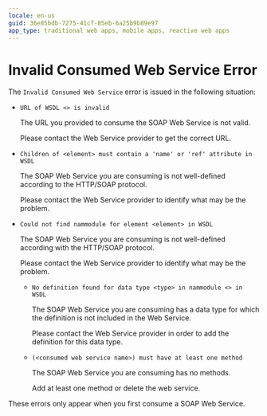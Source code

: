 ```yaml
---
locale: en-us
guid: 36e85bdb-7275-41cf-85eb-6a25b9b89e97
app_type: traditional web apps, mobile apps, reactive web apps
---
```


# Invalid Consumed Web Service Error

The `Invalid Consumed Web Service` error is issued in the following situation:

* `URL of WSDL <> is invalid`
  
    The URL you provided to consume the SOAP Web Service is not valid.
    
    Please contact the Web Service provider to get the correct URL.

* `Children of <element> must contain a 'name' or 'ref' attribute in WSDL`
  
    The SOAP Web Service you are consuming is not well-defined according to the HTTP/SOAP protocol.
    
    Please contact the Web Service provider to identify what may be the problem.

* `Could not find nammodule for element <element> in WSDL`
  
    The SOAP Web Service you are consuming is not well-defined according with the HTTP/SOAP protocol.
    
    Please contact the Web Service provider to identify what may be the problem.

  * `No definition found for data type <type> in nammodule <> in WSDL`
  
    The SOAP Web Service you are consuming has a data type for which the definition is not included in the Web Service. 
    
    Please contact the Web Service provider in order to add the definition for this data type.

  * `(<consumed web service name>) must have at least one method`
  
    The SOAP Web Service you are consuming has no methods.
    
    Add at least one method or delete the web service.

These errors only appear when you first consume a SOAP Web Service.
